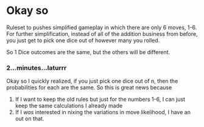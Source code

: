 # Okay so
Ruleset to pushes simplified gameplay in which there are only 6 moves, 1-6. For further simplification, instead of all of the addition business from before, you just get to pick one dice out of however many you rolled.

So 1 Dice outcomes are the same, but the others will be different.

### 2...minutes...laturrr
Okay so I quickly realized, if you just pick one dice out of n, then the probabilities for each are the same. So this is great news because
1. If I want to keep the old rules but just for the numbers 1-6, I can just keep the same calculations I already made
2. If I _was_ interested in nixing the variations in move likelihood, I have an out on that.